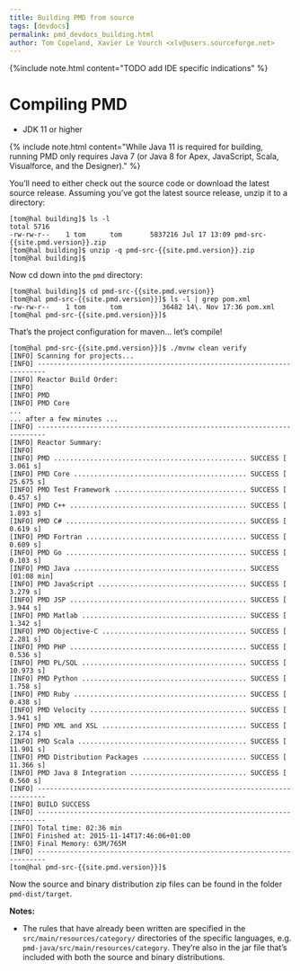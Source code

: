 ```yaml
---
title: Building PMD from source
tags: [devdocs]
permalink: pmd_devdocs_building.html
author: Tom Copeland, Xavier Le Vourch <xlv@users.sourceforge.net>
---
```


<!-- Gives visibility -->
{%include note.html content="TODO add IDE specific indications" %}

# Compiling PMD

*   JDK 11 or higher

{% include note.html content="While Java 11 is required for building, running PMD only requires Java 7
(or Java 8 for Apex, JavaScript, Scala, Visualforce, and the Designer)." %}

You’ll need to either check out the source code or download the latest source release. Assuming you’ve got the latest source release, unzip it to a directory:

```
[tom@hal building]$ ls -l
total 5716
-rw-rw-r--    1 tom      tom       5837216 Jul 17 13:09 pmd-src-{{site.pmd.version}}.zip
[tom@hal building]$ unzip -q pmd-src-{{site.pmd.version}}.zip
[tom@hal building]$
```

Now cd down into the `pmd` directory:

```
[tom@hal building]$ cd pmd-src-{{site.pmd.version}}
[tom@hal pmd-src-{{site.pmd.version}}]$ ls -l | grep pom.xml
-rw-rw-r--    1 tom      tom          36482 14\. Nov 17:36 pom.xml
[tom@hal pmd-src-{{site.pmd.version}}]$
```

That’s the project configuration for maven… let’s compile!

```
[tom@hal pmd-src-{{site.pmd.version}}]$ ./mvnw clean verify
[INFO] Scanning for projects...
[INFO] ------------------------------------------------------------------------
[INFO] Reactor Build Order:
[INFO]
[INFO] PMD
[INFO] PMD Core
...
... after a few minutes ...
[INFO] ------------------------------------------------------------------------
[INFO] Reactor Summary:
[INFO]
[INFO] PMD ................................................ SUCCESS [  3.061 s]
[INFO] PMD Core ........................................... SUCCESS [ 25.675 s]
[INFO] PMD Test Framework ................................. SUCCESS [  0.457 s]
[INFO] PMD C++ ............................................ SUCCESS [  1.893 s]
[INFO] PMD C# ............................................. SUCCESS [  0.619 s]
[INFO] PMD Fortran ........................................ SUCCESS [  0.609 s]
[INFO] PMD Go ............................................. SUCCESS [  0.103 s]
[INFO] PMD Java ........................................... SUCCESS [01:08 min]
[INFO] PMD JavaScript ..................................... SUCCESS [  3.279 s]
[INFO] PMD JSP ............................................ SUCCESS [  3.944 s]
[INFO] PMD Matlab ......................................... SUCCESS [  1.342 s]
[INFO] PMD Objective-C .................................... SUCCESS [  2.281 s]
[INFO] PMD PHP ............................................ SUCCESS [  0.536 s]
[INFO] PMD PL/SQL ......................................... SUCCESS [ 10.973 s]
[INFO] PMD Python ......................................... SUCCESS [  1.758 s]
[INFO] PMD Ruby ........................................... SUCCESS [  0.438 s]
[INFO] PMD Velocity ....................................... SUCCESS [  3.941 s]
[INFO] PMD XML and XSL .................................... SUCCESS [  2.174 s]
[INFO] PMD Scala .......................................... SUCCESS [ 11.901 s]
[INFO] PMD Distribution Packages .......................... SUCCESS [ 11.366 s]
[INFO] PMD Java 8 Integration ............................. SUCCESS [  0.560 s]
[INFO] ------------------------------------------------------------------------
[INFO] BUILD SUCCESS
[INFO] ------------------------------------------------------------------------
[INFO] Total time: 02:36 min
[INFO] Finished at: 2015-11-14T17:46:06+01:00
[INFO] Final Memory: 63M/765M
[INFO] ------------------------------------------------------------------------
[tom@hal pmd-src-{{site.pmd.version}}]$
```

Now the source and binary distribution zip files can be found in the folder `pmd-dist/target`.

**Notes:**

-   The rules that have already been written are specified in the `src/main/resources/category/` directories of
    the specific languages, e.g. `pmd-java/src/main/resources/category`.
    They’re also in the jar file that’s included with both the source and binary distributions.
